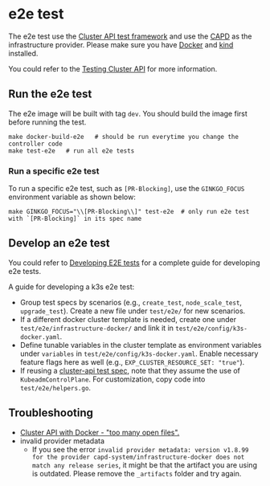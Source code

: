 # e2e test
The e2e test use the [Cluster API test framework](https://pkg.go.dev/sigs.k8s.io/cluster-api/test/framework?tab=doc) and use the [CAPD](https://github.com/kubernetes-sigs/cluster-api/tree/main/test/infrastructure/docker) as the infrastructure provider. Please make sure you have [Docker](https://docs.docker.com/install/) and [kind](https://kind.sigs.k8s.io/) installed.

You could refer to the [Testing Cluster API](https://cluster-api.sigs.k8s.io/developer/testing) for more information.

## Run the e2e test
The e2e image will be built with tag `dev`. You should build the image first before running the test.
```shell
make docker-build-e2e   # should be run everytime you change the controller code
make test-e2e   # run all e2e tests
```
### Run a specific e2e test
To run a specific e2e test, such as `[PR-Blocking]`, use the `GINKGO_FOCUS` environment variable as shown below:
```shell
make GINKGO_FOCUS="\\[PR-Blocking\\]" test-e2e  # only run e2e test with `[PR-Blocking]` in its spec name
```
## Develop an e2e test
You could refer to [Developing E2E tests](https://cluster-api.sigs.k8s.io/developer/e2e) for a complete guide for developing e2e tests.

A guide for developing a k3s e2e test:

* Group test specs by scenarios (e.g., `create_test`, `node_scale_test`, `upgrade_test`). Create a new file under `test/e2e/` for new scenarios.
* If a different docker cluster template is needed, create one under `test/e2e/infrastructure-docker/` and link it in `test/e2e/config/k3s-docker.yaml`.
* Define tunable variables in the cluster template as environment variables under `variables` in `test/e2e/config/k3s-docker.yaml`. Enable necessary feature flags here as well (e.g., `EXP_CLUSTER_RESOURCE_SET: "true"`).
* If reusing a [cluster-api test spec](https://github.com/kubernetes-sigs/cluster-api/tree/main/test/e2e), note that they assume the use of `KubeadmControlPlane`. For customization, copy code into `test/e2e/helpers.go`.

## Troubleshooting
* [Cluster API with Docker - "too many open files".](https://cluster-api.sigs.k8s.io/user/troubleshooting.html?highlight=too%20many#cluster-api-with-docker----too-many-open-files)
* invalid provider metadata
    * If you see the error `invalid provider metadata: version v1.8.99 for the provider capd-system/infrastructure-docker does not match any release series`, it might be that the artifact you are using is outdated. Please remove the `_artifacts` folder and try again.
